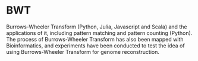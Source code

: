 # BWT
Burrows-Wheeler Transform (Python, Julia, Javascript and Scala) and the applications of it, including pattern matching and pattern counting (Python). 
The process of Burrows-Wheeler Transform has also been mapped with Bioinformatics, and experiments have been conducted to test the idea of using Burrows-Wheeler Transform for genome reconstruction. 
